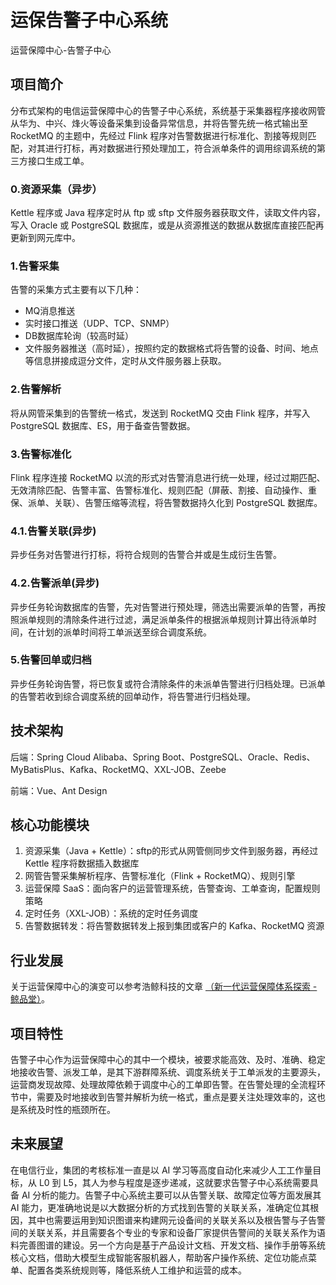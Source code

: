 # 运保告警子中心系统

运营保障中心-告警子中心


## 项目简介

分布式架构的电信运营保障中心的告警子中心系统，系统基于采集器程序接收网管从华为、中兴、烽火等设备采集到设备异常信息，并将告警先统一格式输出至 RocketMQ 的主题中，先经过 Flink 程序对告警数据进行标准化、割接等规则匹配，对其进行打标，再对数据进行预处理加工，符合派单条件的调用综调系统的第三方接口生成工单。


### 0.资源采集（异步）

Kettle 程序或 Java 程序定时从 ftp 或 sftp 文件服务器获取文件，读取文件内容，写入 Oracle 或 PostgreSQL 数据库，或是从资源推送的数据从数据库直接匹配再更新到网元库中。


### 1.告警采集

告警的采集方式主要有以下几种：
- MQ消息推送
- 实时接口推送（UDP、TCP、SNMP）
- DB数据库轮询（较高时延）
- 文件服务器推送（高时延），按照约定的数据格式将告警的设备、时间、地点等信息拼接成逗分文件，定时从文件服务器上获取。


### 2.告警解析

将从网管采集到的告警统一格式，发送到 RocketMQ 交由 Flink 程序，并写入 PostgreSQL 数据库、ES，用于备查告警数据。


### 3.告警标准化

Flink 程序连接 RocketMQ 以流的形式对告警消息进行统一处理，经过过期匹配、无效清除匹配、告警丰富、告警标准化、规则匹配（屏蔽、割接、自动操作、重保、派单、关联）、告警压缩等流程，将告警数据持久化到 PostgreSQL 数据库。


### 4.1.告警关联(异步)

异步任务对告警进行打标，将符合规则的告警合并或是生成衍生告警。


### 4.2.告警派单(异步)

异步任务轮询数据库的告警，先对告警进行预处理，筛选出需要派单的告警，再按照派单规则的清除条件进行过滤，满足派单条件的根据派单规则计算出待派单时间，在计划的派单时间将工单派送至综合调度系统。


### 5.告警回单或归档

异步任务轮询告警，将已恢复或符合清除条件的未派单告警进行归档处理。已派单的告警若收到综合调度系统的回单动作，将告警进行归档处理。


## 技术架构

后端：Spring Cloud Alibaba、Spring Boot、PostgreSQL、Oracle、Redis、MyBatisPlus、Kafka、RocketMQ、XXL-JOB、Zeebe

前端：Vue、Ant Design


## 核心功能模块

1. 资源采集（Java + Kettle）：sftp的形式从网管侧同步文件到服务器，再经过 Kettle 程序将数据插入数据库
2. 网管告警采集解析程序、告警标准化（Flink + RocketMQ）、规则引擎
3. 运营保障 SaaS：面向客户的运营管理系统，告警查询、工单查询，配置规则策略
4. 定时任务（XXL-JOB）：系统的定时任务调度
5. 告警数据转发：将告警数据转发上报到集团或客户的 Kafka、RocketMQ 资源


## 行业发展

关于运营保障中心的演变可以参考浩鲸科技的文章 [（新一代运营保障体系探索 - 鲸品堂）](https://xie.infoq.cn/article/e15c06107ff46ac7a16532035)。


## 项目特性

告警子中心作为运营保障中心的其中一个模块，被要求能高效、及时、准确、稳定地接收告警、派发工单，是其下游群障系统、调度系统关于工单派发的主要源头，运营商发现故障、处理故障依赖于调度中心的工单即告警。在告警处理的全流程环节中，需要及时地接收到告警并解析为统一格式，重点是要关注处理效率的，这也是系统及时性的瓶颈所在。


## 未来展望

在电信行业，集团的考核标准一直是以 AI 学习等高度自动化来减少人工工作量目标，从 L0 到 L5，其人为参与程度是逐步递减，这就要求告警子中心系统需要具备 AI 分析的能力。告警子中心系统主要可以从告警关联、故障定位等方面发展其 AI 能力，更准确地说是以大数据分析的方式找到告警的关联关系，准确定位其根因，其中也需要运用到知识图谱来构建网元设备间的关联关系以及根告警与子告警间的关联关系，并且需要各个专业的专家和设备厂家提供告警间的关联关系作为语料完善图谱的建设。另一个方向是基于产品设计文档、开发文档、操作手册等系统核心文档，借助大模型生成智能客服机器人，帮助客户操作系统、定位功能点菜单、配置各类系统规则等，降低系统人工维护和运营的成本。
